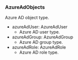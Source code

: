 ### AzureAdObjects
Azure AD object type.

- azureAdUser: AzureAdUser
  - Azure AD user type.
- azureAdGroup: AzureAdGroup
  - Azure AD group type.
- azureAdRole: AzureAdRole
  - Azure AD role type.

